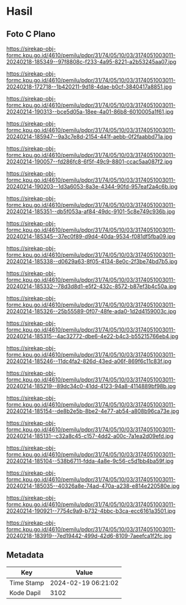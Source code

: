 # Hasil

## Foto C Plano

https://sirekap-obj-formc.kpu.go.id/4610/pemilu/pdpr/31/74/05/10/03/3174051003011-20240218-185349--97f8808c-f233-4a95-8221-a2b53245aa07.jpg

https://sirekap-obj-formc.kpu.go.id/4610/pemilu/pdpr/31/74/05/10/03/3174051003011-20240218-172718--1b420211-9d18-4dae-b0cf-3840417a8851.jpg

https://sirekap-obj-formc.kpu.go.id/4610/pemilu/pdpr/31/74/05/10/03/3174051003011-20240214-190313--bce5d05a-18ee-4a01-86b8-6010005a1f61.jpg

https://sirekap-obj-formc.kpu.go.id/4610/pemilu/pdpr/31/74/05/10/03/3174051003011-20240214-185947--9a3c7e8d-2154-441f-aebb-0f2faabbd71a.jpg

https://sirekap-obj-formc.kpu.go.id/4610/pemilu/pdpr/31/74/05/10/03/3174051003011-20240214-190057--fd286fc8-6f5f-49c9-8801-ccac5aa087f2.jpg

https://sirekap-obj-formc.kpu.go.id/4610/pemilu/pdpr/31/74/05/10/03/3174051003011-20240214-190203--1d3a6053-8a3e-4344-90fd-957eaf2a4c6b.jpg

https://sirekap-obj-formc.kpu.go.id/4610/pemilu/pdpr/31/74/05/10/03/3174051003011-20240214-185351--db5f053a-af84-49dc-9101-5c8e749c936b.jpg

https://sirekap-obj-formc.kpu.go.id/4610/pemilu/pdpr/31/74/05/10/03/3174051003011-20240214-185345--37ec0f89-d9d4-40da-9534-f081df5fba09.jpg

https://sirekap-obj-formc.kpu.go.id/4610/pemilu/pdpr/31/74/05/10/03/3174051003011-20240214-185338--d0629a63-8f05-4134-8e0c-2f3be74bd7b5.jpg

https://sirekap-obj-formc.kpu.go.id/4610/pemilu/pdpr/31/74/05/10/03/3174051003011-20240214-185332--78d3d8d1-e5f2-432c-8572-b87ef3b4c50a.jpg

https://sirekap-obj-formc.kpu.go.id/4610/pemilu/pdpr/31/74/05/10/03/3174051003011-20240214-185326--25b55589-0f07-48fe-ada0-1d2d4159003c.jpg

https://sirekap-obj-formc.kpu.go.id/4610/pemilu/pdpr/31/74/05/10/03/3174051003011-20240214-185315--4ac32772-dbe6-4e22-b4c3-b55215766eb4.jpg

https://sirekap-obj-formc.kpu.go.id/4610/pemilu/pdpr/31/74/05/10/03/3174051003011-20240214-185246--11dc4fa2-826d-43ed-a06f-869f6c11c83f.jpg

https://sirekap-obj-formc.kpu.go.id/4610/pemilu/pdpr/31/74/05/10/03/3174051003011-20240214-185219--89dc34c0-41dd-4123-94a8-4114889bf98b.jpg

https://sirekap-obj-formc.kpu.go.id/4610/pemilu/pdpr/31/74/05/10/03/3174051003011-20240214-185154--de8b2e5b-8be2-4e77-ab54-a808b96ca73e.jpg

https://sirekap-obj-formc.kpu.go.id/4610/pemilu/pdpr/31/74/05/10/03/3174051003011-20240214-185131--c32a8c45-c157-4dd2-a00c-7a1ea2d09efd.jpg

https://sirekap-obj-formc.kpu.go.id/4610/pemilu/pdpr/31/74/05/10/03/3174051003011-20240214-185104--538b6711-fdda-4a8e-9c56-c5d1bb4ba59f.jpg

https://sirekap-obj-formc.kpu.go.id/4610/pemilu/pdpr/31/74/05/10/03/3174051003011-20240214-185035--40326a8e-74ad-470a-a238-e814e220580e.jpg

https://sirekap-obj-formc.kpu.go.id/4610/pemilu/pdpr/31/74/05/10/03/3174051003011-20240214-190921--7754c9a9-b732-4bbc-b3ca-ecc6161a3501.jpg

https://sirekap-obj-formc.kpu.go.id/4610/pemilu/pdpr/31/74/05/10/03/3174051003011-20240218-183919--7ed19442-499d-42d6-8109-7aeefca1f2fc.jpg


## Metadata

| Key        | Value               |
| ---------- | ------------------- |
| Time Stamp | 2024-02-19 06:21:02 |
| Kode Dapil | 3102                |



